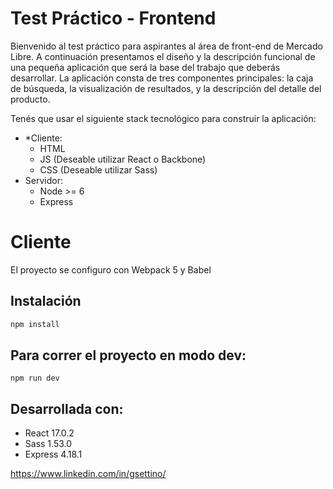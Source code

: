 # Test Práctico - Frontend

Bienvenido al test práctico para aspirantes al área de front-end de Mercado Libre.
A continuación presentamos el diseño y la descripción funcional de una pequeña aplicación que será la base del trabajo
que deberás desarrollar.
La aplicación consta de tres componentes principales: la caja de búsqueda, la visualización de resultados, y la
descripción del detalle del producto.

Tenés que usar el siguiente stack tecnológico para construir la aplicación:

- *Cliente:
  - HTML 
  - JS (Deseable utilizar React o Backbone)
  - CSS (Deseable utilizar Sass)
- Servidor:
  - Node >= 6
  - Express

# Cliente

El proyecto se configuro con Webpack 5 y Babel

## Instalación

```sh
npm install

```

## Para correr el proyecto en modo dev:

`npm run dev`

## Desarrollada con:

- React 17.0.2
- Sass 1.53.0
- Express 4.18.1


https://www.linkedin.com/in/gsettino/